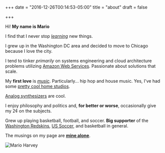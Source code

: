 +++
date = "2016-12-26T00:14:53-05:00"
title = "about"
draft = false

+++

Hi! **My name is Mario** 

I find that I never stop [*learning*](https://github.com/mar-io) new things.

I grew up in the Washington DC area and decided to move to Chicago because I love the city.

I tend to tinker *primarily* on systems engineering and cloud architecture problems utilizing [Amazon Web Services](https://aws.amazon.com/). Passionate about solutions that scale.

My **first love** is [*music*](https://soundcloud.com/charmsnakes). Particularly... hip hop and house music. Yes, I've had some [pretty cool home studios](https://vimeo.com/18892572).

[Analog synthesizers](https://www.moogmusic.com/legacy/moog-product-timeline) are cool.

I enjoy philosophy and politics and, **for better or worse**, occasionally give my 2¢ on the subjects.

Grew up playing basketball, football, and soccer. **Big supporter** of the [Washington Redskins](http://www.redskins.com/), [US Soccer](http://www.ussoccer.com/), and basketball in general.

The musings on my page are [**mine alone**](https://www.linkedin.com/in/marioharvey).

![Mario Harvey](https://s3.us-east-2.amazonaws.com/marioharvey.com-media/marioharvey.jpg)
